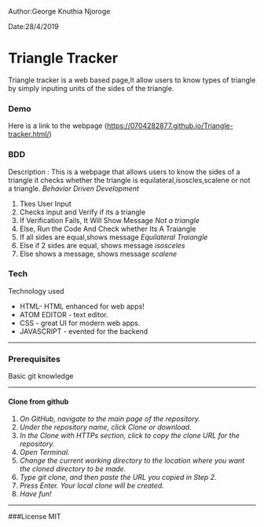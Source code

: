 Author:George Knuthia Njoroge

Date:28/4/2019

# Triangle Tracker

Triangle tracker is a web based page,It allow users to know types of triangle by simply inputing units of the sides of the triangle.

### Demo
Here is a link to the webpage (https://0704282877.github.io/Triangle-tracker.html/)
### BDD
Description : This is a webpage that allows users to know the sides of a triangle it checks whether the triangle is equilateral,isoscles,scalene or not a triangle.
*Behavior Driven Development*
1. Tkes User Input
2. Checks input and Verify if its a triangle
3. If  Verification Fails, It Will Show Message _Not a triangle_
4. Else, Run the Code And Check whether Its A Traiangle
5. If all sides are equal,shows message _Equilateral Traiangle_
6. Else if 2 sides are equal, shows message _isosceles_
7. Else shows a message, shows message _scalene_
### Tech
Technology used

* HTML- HTML enhanced for web apps!
* ATOM EDITOR - text editor.
* CSS - great UI for modern web apps.
* JAVASCRIPT - evented  for the backend
--------
### Prerequisites

Basic git knowledge

--------

#### Clone from github
1. _On GitHub, navigate to the main page of the repository._
2. _Under the repository name, click Clone or download._
3. _In the Clone with HTTPs section, click  to copy the clone URL for the repository._
4. _Open Terminal._
5. _Change the current working directory to the location where you want the cloned directory to be made._
6. _Type git clone, and then paste the URL you copied in Step 2._
7. _Press Enter. Your local clone will be created._
8. _Have fun!_

----
###License
MIT
